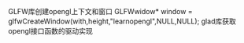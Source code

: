 GLFW库创建opengl上下文和窗口
GLFWwidow* window = glfwCreateWindow(with,height,"learnopengl",NULL,NULL);
glad库获取opengl接口函数的驱动实现